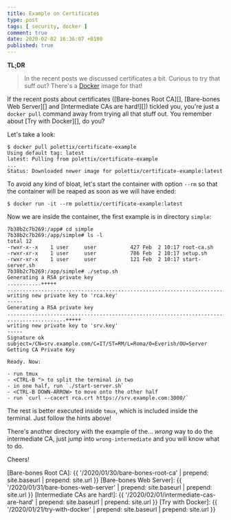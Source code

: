 ```yaml
---
title: Example on Certificates
type: post
tags: [ security, docker ]
comment: true
date: 2020-02-02 16:36:07 +0100
published: true
---
```


**TL;DR**

> In the recent posts we discussed certificates a bit. Curious to try that
> suff out? There's a [Docker][] image for that!

<script id="asciicast-297368" src="https://asciinema.org/a/297368.js" async></script>

If the recent posts about certificates ([Bare-bones Root CA][], [Bare-bones
Web Server][] and [Intermediate CAs are hard!][]) tickled you, you're just a
`docker pull` command away from trying all that stuff out. You remember
about [Try with Docker][], do you?

Let's take a look:

```shell
$ docker pull polettix/certificate-example
Using default tag: latest
latest: Pulling from polettix/certificate-example
...
Status: Downloaded newer image for polettix/certificate-example:latest
```

To avoid any kind of bloat, let's start the container with option `--rm` so
that the container will be reaped as soon as we will have ended:

```shell
$ docker run -it --rm polettix/certificate-example:latest
```

Now we are inside the container, the first example is in directory `simple`:

```shell
7b38b2c7b269:/app# cd simple
7b38b2c7b269:/app/simple# ls -l
total 12
-rwxr-x--x    1 user     user           427 Feb  2 10:17 root-ca.sh
-rwxr-xr-x    1 user     user           786 Feb  2 10:17 setup.sh
-rwxr-xr-x    1 user     user           121 Feb  2 10:17 start-server.sh
7b38b2c7b269:/app/simple# ./setup.sh 
Generating a RSA private key
...........+++++
...........................................................................................+++++
writing new private key to 'rca.key'
-----
Generating a RSA private key
...................................................................................................................................................................+++++
...................+++++
writing new private key to 'srv.key'
-----
Signature ok
subject=/CN=srv.example.com/C=IT/ST=RM/L=Roma/O=Everish/OU=Server
Getting CA Private Key

Ready. Now:

- run tmux
- <CTRL-B "> to split the terminal in two
- in one half, run `./start-server.sh`
- <CTRL-B DOWN-ARROW> to move onto the other half
- run `curl --cacert rca.crt https://srv.example.com:3000/`
```

The rest is better executed inside `tmux`, which is included inside the
terminal. Just follow the hints above!

There's another directory with the example of the... *wrong* way to do the
intermediate CA, just jump into `wrong-intermediate` and you will know what
to do.

Cheers!


[Docker]: https://www.docker.com/
[Bare-bones Root CA]: {{ '/2020/01/30/bare-bones-root-ca' | prepend: site.baseurl | prepend: site.url }}
[Bare-bones Web Server]: {{ '/2020/01/31/bare-bones-web-server' | prepend: site.baseurl | prepend: site.url }}
[Intermediate CAs are hard!]: {{ '/2020/02/01/intermediate-cas-are-hard' | prepend: site.baseurl | prepend: site.url }}
[Try with Docker]: {{ '/2020/01/21/try-with-docker' | prepend: site.baseurl | prepend: site.url }}
